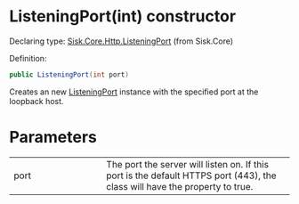 <!--

Copyrights 2023 Sisk Framework - CypherPotato
Published under MIT license

!!! DO NOT EDIT THIS FILE !!!
This file was generated by a tool in the Sisk package. To edit the information in this documentation,
edit the XML documentation present in the Sisk source code.

-->


# ListeningPort(int) constructor

Declaring type: [Sisk.Core.Http.ListeningPort](/spec/Sisk.Core.Http.ListeningPort.md) (from Sisk.Core)


Definition:

```cs
public ListeningPort(int port)
```

Creates an new <a href="/spec/Sisk.Core.Http.ListeningPort.md">ListeningPort</a> instance with the specified port at the loopback host.


# Parameters

<table>
    <tbody>
<tr>
    <td width="33%">port</td>
    <td>The port the server will listen on. If this port is the default HTTPS port (443), the class will have the property  to true.</td>
</tr>
    </tbody>
</table>
